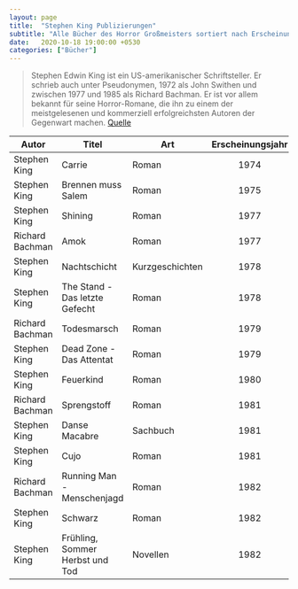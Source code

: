 ```yaml
---
layout: page
title:  "Stephen King Publizierungen"
subtitle: "Alle Bücher des Horror Großmeisters sortiert nach Erscheinungsjahr"
date:   2020-10-18 19:00:00 +0530
categories: ["Bücher"]
---
```


>Stephen Edwin King ist ein US-amerikanischer Schriftsteller. Er schrieb auch unter Pseudonymen, 1972 als John Swithen und zwischen 1977 und 1985 als Richard Bachman. Er ist vor allem bekannt für seine Horror-Romane, die ihn zu einem der meistgelesenen und kommerziell erfolgreichsten Autoren der Gegenwart machen.
[Quelle](https://de.wikipedia.org/wiki/Stephen_King)

| Autor           | Titel                           | Art             | Erscheinungsjahr | Seitenzahl | Rating |
| --------------- | ------------------------------- | --------------- |:----------------:|:----------:|:------:|
| Stephen King    | Carrie                          | Roman           |       1974       |    320     |   95   |
| Stephen King    | Brennen muss Salem              | Roman           |       1975       |    656     | 🔥 100 |
| Stephen King    | Shining                         | Roman           |       1977       |    624     |   93   |
| Richard Bachman | Amok                            | Roman           |       1977       |    220     |   71   |
| Stephen King    | Nachtschicht                    | Kurzgeschichten |       1978       |    336     |   79   |
| Stephen King    | The Stand - Das letzte Gefecht  | Roman           |       1978       |    1712    |   94   |
| Richard Bachman | Todesmarsch                     | Roman           |       1979       |    400     |   87   |
| Stephen King    | Dead Zone - Das Attentat        | Roman           |       1979       |    604     |   76   |
| Stephen King    | Feuerkind                       | Roman           |       1980       |    557     |   83   |
| Richard Bachman | Sprengstoff                     | Roman           |       1981       |    448     |   71   |
| Stephen King    | Danse Macabre                   | Sachbuch        |       1981       |    688     |   85   |
| Stephen King    | Cujo                            | Roman           |       1981       |    413     |   91   |
| Richard Bachman | Running Man - Menschenjagd      | Roman           |       1982       |    350     |   93   |
| Stephen King    | Schwarz                         | Roman           |       1982       |    352     |   76   |
| Stephen King    | Frühling, Sommer Herbst und Tod | Novellen        |       1982       |    720     |   83   | 
